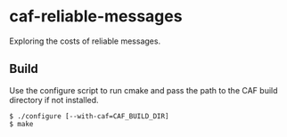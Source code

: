 # caf-reliable-messages
Exploring the costs of reliable messages.

## Build

Use the configure script to run cmake and pass the path to the CAF build directory if not installed.

```
$ ./configure [--with-caf=CAF_BUILD_DIR]
$ make
```

